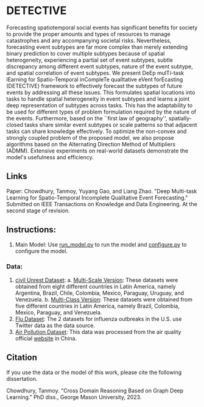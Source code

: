# DETECTIVE
Forecasting spatiotemporal social events has significant benefits for society to provide the proper amounts and types of resources to manage catastrophes and any accompanying societal risks. Nevertheless, forecasting event subtypes are far more complex than merely extending binary prediction to cover multiple subtypes because of spatial heterogeneity, experiencing a partial set of event subtypes, subtle discrepancy among different event subtypes, nature of the event subtype, and spatial correlation of event subtypes. We present DeEp mulTi-task lEarning for Spatio-Temporal inCompleTe qualItative eVent forEcasting (DETECTIVE) framework to effectively forecast the subtypes of future events by addressing all these issues. This formulates spatial locations into tasks to handle spatial heterogeneity in event subtypes and learns a joint deep representation of subtypes across tasks. This has the adaptability to be used for different types of problem formulation required by the nature of the events. Furthermore, based on the ``first law of geography'', spatially-closed tasks share similar event subtypes or scale patterns so that adjacent tasks can share knowledge effectively. To optimize the non-convex and strongly coupled problem of the proposed model, we also propose algorithms based on the Alternating Direction Method of Multipliers (ADMM). Extensive experiments on real-world datasets demonstrate the model's usefulness and efficiency.

## Links
Paper: Chowdhury, Tanmoy, Yuyang Gao, and Liang Zhao. "Deep Multi-task Learning for Spatio-Temporal Incomplete Qualitative Event Forecasting." Submitted on IEEE Transactions on Knowledge and Data Engineering. At the second stage of revision.

## Instructions:
1. Main Model:
Use [run_model.py](/main/run_model.py) to run the model and [configure.py](/main/configure.py) to configure the model.

### Data: 
1. [civil Unrest Dataset](/data/civil_datasets): 
    a. [Multi-Scale Version](./data/civil_datasets/civil_scale/): These datasets were obtained from eight different countries in Latin America, namely Argentina, Brazil, Chile, Colombia, Mexico, Paraguay, Uruguay, and Venezuela.
    b. [Multi-Class Version](./data/civil_datasets/civil_class/): These datasets were obtained from five different countries in Latin America, namely Brazil, Colombia, Mexico, Paraguay, and Venezuela.
2. [Flu Dataset](/data/flu_datasets):
The 2 datasets for influenza outbreaks in the U.S. use Twitter data as the data source.
3. [Air Pollution Dataset](./data/china_air): This data was processed from the air quality official [website](https://www.aqistudy.cn/historydata/) in China.

## Citation
If you use the data or the model of this work, please cite the following dissertation.

Chowdhury, Tanmoy. "Cross Domain Reasoning Based on Graph Deep Learning." PhD diss., George Mason University, 2023.

